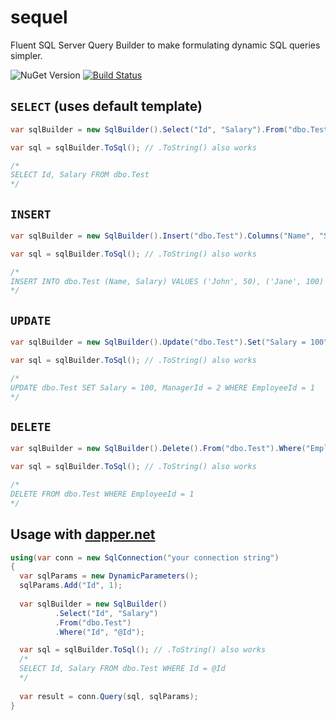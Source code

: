 # sequel
Fluent SQL Server Query Builder to make formulating dynamic SQL queries simpler.

![NuGet Version](https://img.shields.io/nuget/v/Cinch.SqlBuilder.svg)
[![Build Status](https://travis-ci.org/pimbrouwers/sequel.svg?branch=master)](https://travis-ci.org/pimbrouwers/sequel)

## `SELECT` (uses default template)

```c#
var sqlBuilder = new SqlBuilder().Select("Id", "Salary").From("dbo.Test");

var sql = sqlBuilder.ToSql(); // .ToString() also works

/*
SELECT Id, Salary FROM dbo.Test
*/
```

## `INSERT`

```c#
var sqlBuilder = new SqlBuilder().Insert("dbo.Test").Columns("Name", "Salary").Values("'John'", "50").Values("'Jane'", "100");

var sql = sqlBuilder.ToSql(); // .ToString() also works

/*
INSERT INTO dbo.Test (Name, Salary) VALUES ('John', 50), ('Jane', 100)
*/
```

## `UPDATE`

```c#
var sqlBuilder = new SqlBuilder().Update("dbo.Test").Set("Salary = 100", "ManagerId = 2").Where("EmployeeId = 1");

var sql = sqlBuilder.ToSql(); // .ToString() also works

/*
UPDATE dbo.Test SET Salary = 100, ManagerId = 2 WHERE EmployeeId = 1
*/
```

## `DELETE`

```c#
var sqlBuilder = new SqlBuilder().Delete().From("dbo.Test").Where("EmployeeId = 1");

var sql = sqlBuilder.ToSql(); // .ToString() also works

/*
DELETE FROM dbo.Test WHERE EmployeeId = 1
*/
```

## Usage with [dapper.net](https://github.com/StackExchange/Dapper)

```c#
using(var conn = new SqlConnection("your connection string")
{
  var sqlParams = new DynamicParameters();
  sqlParams.Add("Id", 1);
    
  var sqlBuilder = new SqlBuilder()
          .Select("Id", "Salary")
          .From("dbo.Test")
          .Where("Id", "@Id");

  var sql = sqlBuilder.ToSql(); // .ToString() also works 
  /*
  SELECT Id, Salary FROM dbo.Test WHERE Id = @Id
  */ 
    
  var result = conn.Query(sql, sqlParams);
}
```
